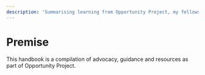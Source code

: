 ```yaml
---
description: 'Summarising learning from Opportunity Project, my fellowship with Rethink.'
---
```


# Premise

This handbook is a compilation of advocacy, guidance and resources as part of Opportunity Project.

